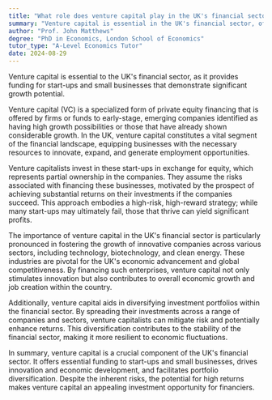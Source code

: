 ```yaml
---
title: "What role does venture capital play in the UK's financial sector?"
summary: "Venture capital is essential in the UK's financial sector, offering crucial funding to start-ups and small businesses with significant growth potential."
author: "Prof. John Matthews"
degree: "PhD in Economics, London School of Economics"
tutor_type: "A-Level Economics Tutor"
date: 2024-08-29
---
```


Venture capital is essential to the UK's financial sector, as it provides funding for start-ups and small businesses that demonstrate significant growth potential.

Venture capital (VC) is a specialized form of private equity financing that is offered by firms or funds to early-stage, emerging companies identified as having high growth possibilities or those that have already shown considerable growth. In the UK, venture capital constitutes a vital segment of the financial landscape, equipping businesses with the necessary resources to innovate, expand, and generate employment opportunities.

Venture capitalists invest in these start-ups in exchange for equity, which represents partial ownership in the companies. They assume the risks associated with financing these businesses, motivated by the prospect of achieving substantial returns on their investments if the companies succeed. This approach embodies a high-risk, high-reward strategy; while many start-ups may ultimately fail, those that thrive can yield significant profits.

The importance of venture capital in the UK's financial sector is particularly pronounced in fostering the growth of innovative companies across various sectors, including technology, biotechnology, and clean energy. These industries are pivotal for the UK's economic advancement and global competitiveness. By financing such enterprises, venture capital not only stimulates innovation but also contributes to overall economic growth and job creation within the country.

Additionally, venture capital aids in diversifying investment portfolios within the financial sector. By spreading their investments across a range of companies and sectors, venture capitalists can mitigate risk and potentially enhance returns. This diversification contributes to the stability of the financial sector, making it more resilient to economic fluctuations.

In summary, venture capital is a crucial component of the UK's financial sector. It offers essential funding to start-ups and small businesses, drives innovation and economic development, and facilitates portfolio diversification. Despite the inherent risks, the potential for high returns makes venture capital an appealing investment opportunity for financiers.
    